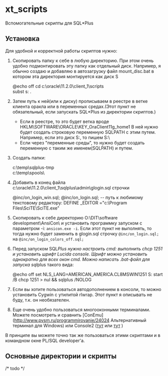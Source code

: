 xt_scripts
=========
Вспомогательные скрипты для SQL*Plus


Установка
----

Для удобной и корректной работы скриптов нужно:

1. Скопировать папку к себе в любую директорию. При этом очень удобно подмонтировать эту папку как отдельный диск. Например, я обычно создаю и добавляю в автозагрузку файл mount_disc.bat в котором эта директория монтируется как диск S

    @echo off
    cd c:\oracle\11.2.0\client_1\scripts\
    subst s: .


2. Затем путь к ней(или к диску) прописываем в реестре в ветке клиента оракла или в переменных средах.(Этот пункт не обязательный, если запускать SQL*Plus из директории скриптов.)
    - Если в реестре, то это будет ветка вроде HKLM\SOFTWARE\ORACLE\KEY_OraClient11g_home1
В ней нужно будет создать строковую переменную SQLPATH с этим путем. Например, если это диск S:, то пишем S:\
    - Если через "переменные среды", то нужно будет создать переменную с таким же именем(SQLPATH) и путем.

3. Создать папки:

    c:\temp\sqlplus-tmp\
    c:\temp\spools\


4. Добавить в конец файла c:\oracle\11.2.0\client_1\sqlplus\admin\glogin.sql строчки

    @inc/on_login_win.sql;
    @inc/on_login.sql;
    -- путь к любимому текстовому редактору:
    DEFINE _EDITOR  ="c:\Program Files\SciTE\SciTE.exe"

5. Скопировать к себе директорию O:\DIT\software development\AnsiCon\ и установить программку запуском с параметром -i: `ansicon.exe -i`. Если этот пункт не выполнять, то тогда нужно будет заменить в glogin.sql строчку `@inc/on_login.sql;` на `@inc/on_login_colors_off.sql;`

6. Перед запуском SQL*Plus нужно настроить cmd: выполнить chcp 1251 и установить шрифт Lucida console.
Шрифт можно установить однократно для всех окон cmd. Можно написать .bat-файл для запуска sql*plus такого вида:

    @echo off
    set NLS_LANG=AMERICAN_AMERICA.CL8MSWIN1251
    S:
    start /B chcp 1251 > nul && sqlplus /NOLOG

7. Если вы хотите пользоваться автодополнением в консоли, то можно установить Cygwin с утилитой rlwrap. Этот пункт я описывать не буду, т.к. он необязателен. 

8. Еще очень удобно пользоваться многооконными терминалами. Можете посмотреть и сравнить [ConEmu](http://www.pvsm.ru/programmirovanie/24024 Альтернативный терминал для Windows) или Console2 ([тут](http://lifehacker.com/5857540/the-best-terminal-emulator-for-windows) или [тут](http://georgik.sinusgear.com/2012/08/05/console2-semi-transparent-powershell-cmd-or-nodejs/) )

В принципе вы можете точно так же пользоваться этими скриптами и в командном окне PL/SQL developer'a.

Основные директории и скрипты
----

/* todo */
